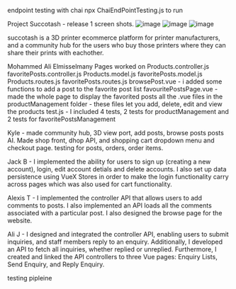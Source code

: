 endpoint testing with chai 
npx ChaiEndPointTesting.js
to run 

Project Succotash - release 1 screen shots.
![image](https://github.com/KyleRichards94/fantastic-octo-succotash/assets/122703065/f499a136-44b1-48aa-a27f-40986d8ba463)
![image](https://github.com/KyleRichards94/fantastic-octo-succotash/assets/122703065/47e88fc2-a5e5-4ebf-a10b-7f0c6ede2221)
![image](https://github.com/KyleRichards94/fantastic-octo-succotash/assets/122703065/07deddb4-fdac-4336-918e-2344854597d5)

succotash is a 3D printer ecommerce platform for printer manufacturers, and a community hub for the users who buy those printers where they can share their prints with eachother.

Mohammed Ali Elmisselmany Pages worked on
Products.controller.js
favoritePosts.controller.js
Products.model.js
favoritePosts.model.js
Products.routes.js
favoritePosts.routes.js
browsePost.vue - i added some functions to add a post to the favorite post list
favouritePostsPage.vue - made the whole page to display the favorited posts
all the .vue files in the productManagement folder - these files let you add, delete, edit and view the products
test.js - I included 4 tests, 2 tests for productManagement and 2 tests for favoritePostsManagement

Kyle - made community hub, 3D view port, add posts, browse posts posts AI. 
Made shop front, dhop API, and shopping cart dropdown menu and checkout page. 
testing for posts, orders, order items. 

Jack B - I implemented the ability for users to sign up (creating a new account), login, edit account detials and delete accounts. 
I also set up data persistence using VueX Stores in order to make the login functionality carry across pages which was also used for cart functionality.

Alexis T - I implemented the controller API that allows users to add comments to posts. I also implemented an API loads all the comments associated with a particular post. I also designed the browse page for the website.

Ali J - I designed and integrated the controller API, enabling users to submit inquiries, and staff members reply to an enquiry. Additionally, I developed an API to fetch all inquiries, whether replied or unreplied. Furthermore, I created and linked the API controllers to three Vue pages: Enquiry Lists, Send Enquiry, and Reply Enquiry.

testing pipleine
